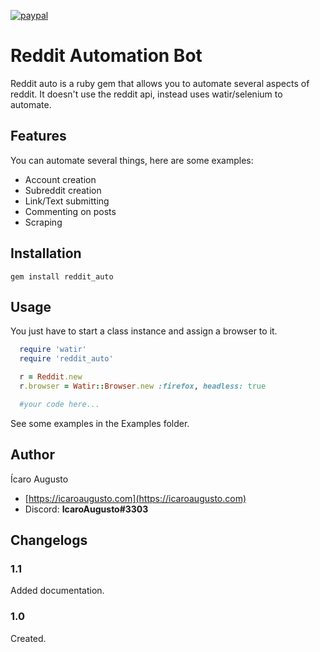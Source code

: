 [![paypal](https://www.paypalobjects.com/en_US/i/btn/btn_donateCC_LG.gif)](https://www.paypal.com/cgi-bin/webscr?cmd=_s-xclick&hosted_button_id=NAT333XURSXGY&source=url)

# Reddit Automation Bot

Reddit auto is a ruby gem that allows you to automate several aspects of reddit.
It doesn't use the reddit api, instead uses watir/selenium to automate.

## Features

You can automate several things, here are some examples:

* Account creation
* Subreddit creation
* Link/Text submitting
* Commenting on posts
* Scraping

## Installation

`gem install reddit_auto`

## Usage

You just have to start a class instance and assign a browser to it.

```ruby
  require 'watir'
  require 'reddit_auto'

  r = Reddit.new
  r.browser = Watir::Browser.new :firefox, headless: true

  #your code here...
```

See some examples in the Examples folder.


## Author

Ícaro Augusto

* [https://icaroaugusto.com](https://icaroaugusto.com)
* Discord: **IcaroAugusto#3303**

## Changelogs

### 1.1

Added documentation.

### 1.0

Created.